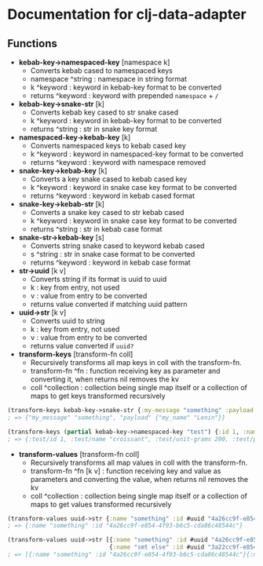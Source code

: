 # Documentation for clj-data-adapter

## Functions
- <a id='k-k-to-n-k'></a> **kebab-key->namespaced-key** [namespace k] <br>
  - Converts kebab cased to namespaced keys
  - namespace ^string : namespace in string format
  - k ^keyword : keyword in kebab-key format to be converted
  - returns ^keyword : keyword with prepended `namespace` + `/`
- <a id='k-k-to-s-s'></a> **kebab-key->snake-str** [k] <br>
    - Converts kebab key cased to str snake cased
    - k ^keyword : keyword in kebab-key format to be converted
    - returns ^string : str in snake key format
- <a id='n-k-to-k-k'></a> **namespaced-key->kebab-key** [k] <br>
    - Converts namespaced keys to kebab cased key
    - k ^keyword : keyword in namespaced-key format to be converted
    - returns ^keyword : keyword with namespace removed
- <a id='s-k-to-k-k'></a> **snake-key->kebab-key** [k] <br>
    - Converts a key snake cased to kebab cased key
    - k ^keyword : keyword in snake case key format to be converted
    - returns ^keyword : keyword in kebab cased format
- <a id='s-k-to-k-s'></a> **snake-key->kebab-str** [k] <br>
    - Converts a snake key cased to str kebab cased
    - k ^keyword : keyword in snake case key format to be converted
    - returns ^string : str in kebab case format
- <a id='s-k-to-k-k'></a> **snake-str->kebab-key** [s] <br>
    - Converts string snake cased to keyword kebab cased
    - s ^string : str in snake case format to be converted
    - returns ^keyword : keyword in kebab case format
- <a id='str-to-uuid'></a> **str->uuid** [k v] <br>
  - Converts string if its format is uuid to uuid
  - k : key from entry, not used
  - v : value from entry to be converted
  - returns value converted if matching uuid pattern
- <a id='uuid-to-str'></a> **uuid->str** [k v] <br>
  - Converts uuid to string
  - k : key from entry, not used
  - v : value from entry to be converted
  - returns value converted if `uuid?`
- <a id='transform-keys'></a> **transform-keys** [transform-fn coll]
  - Recursively transforms all map keys in coll with the transform-fn.
  - transform-fn ^fn : function receiving key as parameter and converting it, when returns nil removes the kv
  - coll ^collection : collection being single map itself or a collection of maps to get keys transformed recursively
```clojure
(transform-keys kebab-key->snake-str {:my-message "something" :payload {:my-name "Lenin"}})
; => {"my_message" "something", "payload" {"my_name" "Lenin"}}

(transform-keys (partial kebab-key->namespaced-key "test") {:id 1, :name "croissant", :unit-grams 200, :price 5.40M})
; => {:test/id 1, :test/name "croissant", :test/unit-grams 200, :test/price 5.40M}
```
- <a id='transform-values'></a> **transform-values** [transform-fn coll]
  - Recursively transforms all map values in coll with the transform-fn.
  - transform-fn ^fn [k v] : function receiving key and value as parameters and converting the value, when returns nil removes the kv
  - coll ^collection : collection being single map itself or a collection of maps to get values transformed recursively
```clojure
(transform-values uuid->str {:name "something" :id #uuid "4a26cc9f-e854-4f93-b6c5-cda86c48544c"})
; => {:name "something" :id "4a26cc9f-e854-4f93-b6c5-cda86c48544c"}

(transform-values uuid->str [{:name "something" :id #uuid "4a26cc9f-e854-4f93-b6c5-cda86c48544c"}
                             {:name "smt else" :id #uuid "3a22cc9f-e854-4f93-b6c5-cda86c48544c"}])
; => [{:name "something" :id "4a26cc9f-e854-4f93-b6c5-cda86c48544c"}{:name "smt else" :id "3a22cc9f-e854-4f93-b6c5-cda86c48544c"}]
```

